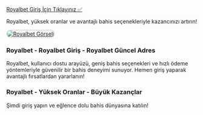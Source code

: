 <a href="https://cutt.ly/RoyalLink">Royalbet Giriş İçin Tıklayınız ✅</a>  

Royalbet, yüksek oranlar ve avantajlı bahis seçenekleriyle kazancınızı artırın!

<a href="https://cutt.ly/RoyalLink" title="Royalbet">
    <img src="https://i.ibb.co/Y4spXH67/Fb1z-Scm1-400x400.jpg" alt="Royalbet Görseli" style="max-width: 100%; border: 2px solid #ddd; border-radius: 10px;">
</a>

<h3>Royalbet - Royalbet Giriş - Royalbet Güncel Adres</h3>
<p>Royalbet, kullanıcı dostu arayüzü, geniş bahis seçenekleri ve hızlı ödeme yöntemleriyle güvenilir bir bahis deneyimi sunuyor. Hemen giriş yaparak avantajlı fırsatlardan yararlanın!</p>

<h3>Royalbet - Yüksek Oranlar - Büyük Kazançlar</h3>
<p>Şimdi giriş yapın ve eğlence dolu bahis dünyasına katılın!</p>

